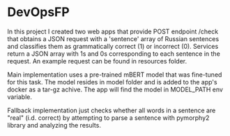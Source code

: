 # DevOpsFP

In this project I created two web apps that provide POST endpoint /check that obtains a JSON request with a 'sentence' array of Russian sentences and classifies them as grammatically correct (1) or incorrect (0). Services return a JSON array with 1s and 0s corresponding to each sentence in the request. An example request can be found in resources folder.

Main implementation uses a pre-trained mBERT model that was fine-tuned for this task. The model resides in model folder and is added to the app's docker as a tar-gz achive. The app will find the model in MODEL_PATH env variable.

Fallback implementation just checks whether all words in a sentence are "real" (i.d. correct) by attempting to parse a sentence with pymorphy2 library and analyzing the results.
